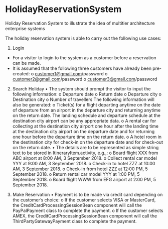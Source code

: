 # HolidayReservationSystem
Holiday Reservation System to illustrate the idea of multitier architecture enterprise systems

The holiday reservation system is able to carry out the following use cases:
1) Login
- For a visitor to login to the system as a customer before a reservation can be made.
- It is assumed that the following three customers have already been pre-created:
o customer1@gmail.com/password
o customer2@gmail.com/password
o customer3@gmail.com/password

2) Search Holiday
• The system should prompt the visitor to input the following information:
o Departure date
o Return date
o Departure city
o Destination city
o Number of travellers
The following information will also be generated:
o Ticket(s) for a flight departing anytime on the date of departure from an airport in the departure city and returning anytime on the return date. The landing schedule and departure schedule at the destination city airport can be any appropriate data.
o A rental car for collecting at the destination city airport one hour after the landing time at the destination city airport on the departure date and for returning one hour before the departure time on the return date.
o A hotel room in the destination city for check-in on the departure date and for check-out on the return date.
• The details are to be represented as simple string text to be stored in ItineraryItem.activity, e.g.,:
o Board flight XXX from ABC airport at 8:00 AM, 3 September 2018.
o Collect rental car model YYY at 9:00 AM, 3 September 2018.
o Check-in to hotel ZZZ at 10:00 AM, 3 September 2018.
o Check-in from hotel ZZZ at 12:00 PM, 5 September 2018.
o Return rental car model YYY at 1:00 PM, 5 September 2018.
o Board flight WWW from EFG airport at 2:00 PM, 5 September 2018.

3) Make Reservation
• Payment is to be made via credit card depending on the customer’s choice:
o If the customer selects VISA or MasterCard, the CreditCardProcessingSessionBean component will call the PayPalPayment class to complete the payment.
o If the customer selects AMEX, the CreditCardProcessingSessionBean component will call the ThirdPartyGatewayPayment class to complete the payment.
